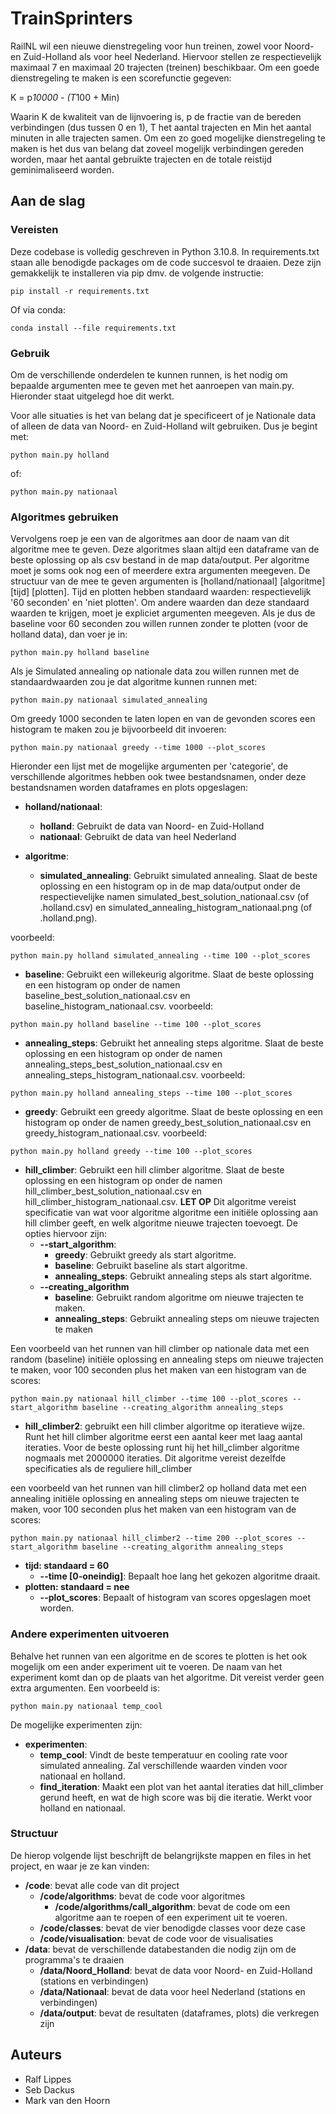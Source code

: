 # TrainSprinters

RailNL wil een nieuwe dienstregeling voor hun treinen, zowel voor Noord- en Zuid-Holland als voor heel Nederland. Hiervoor stellen ze respectievelijk maximaal 7 en maximaal 20 trajecten (treinen) beschikbaar. Om een goede dienstregeling te maken is een scorefunctie gegeven:

K = p*10000 - (T*100 + Min)

Waarin K de kwaliteit van de lijnvoering is, p de fractie van de bereden verbindingen (dus tussen 0 en 1), T het aantal trajecten en Min het aantal minuten in alle trajecten samen.
Om een zo goed mogelijke dienstregeling te maken is het dus van belang dat zoveel mogelijk verbindingen gereden worden, maar het aantal gebruikte trajecten en de totale reistijd geminimaliseerd worden. 

## Aan de slag

### Vereisten

Deze codebase is volledig geschreven in Python 3.10.8. In requirements.txt staan alle benodigde packages om de code succesvol te draaien. Deze zijn gemakkelijk te installeren via pip dmv. de volgende instructie:

```
pip install -r requirements.txt
```

Of via conda:

```
conda install --file requirements.txt
```

### Gebruik

Om de verschillende onderdelen te kunnen runnen, is het nodig om bepaalde argumenten mee te geven met het aanroepen van main.py. Hieronder staat uitgelegd hoe dit werkt.

Voor alle situaties is het van belang dat je specificeert of je Nationale data of alleen de data van Noord- en Zuid-Holland wilt gebruiken. Dus je begint met:

```
python main.py holland
```

of:

```
python main.py nationaal
```

### Algoritmes gebruiken

Vervolgens roep je een van de algoritmes aan door de naam van dit algoritme mee te geven. Deze algoritmes slaan altijd een dataframe van de beste oplossing op als csv bestand in de map data/output. Per algoritme moet je soms ook nog een of meerdere extra argumenten meegeven. De structuur van de mee te geven argumenten is [holland/nationaal] [algoritme] [tijd] [plotten]. Tijd en plotten hebben standaard waarden: respectievelijk '60 seconden' en 'niet plotten'. Om andere waarden dan deze standaard waarden te krijgen, moet je expliciet argumenten meegeven. Als je dus de baseline voor 60 seconden zou willen runnen zonder te plotten (voor de holland data), dan voer je in:

```
python main.py holland baseline
```

Als je Simulated annealing op nationale data zou willen runnen met de standaardwaarden zou je dat algoritme kunnen runnen met: 

```
python main.py nationaal simulated_annealing 
```

Om greedy 1000 seconden te laten lopen en van de gevonden scores een histogram te maken zou je bijvoorbeeld dit invoeren:

```
python main.py nationaal greedy --time 1000 --plot_scores
```

Hieronder een lijst met de mogelijke argumenten per 'categorie', de verschillende algoritmes hebben ook twee bestandsnamen, onder deze bestandsnamen worden dataframes en plots opgeslagen:

- **holland/nationaal**:
  - **holland**: Gebruikt de data van Noord- en Zuid-Holland
  - **nationaal**: Gebruikt de data van heel Nederland

- **algoritme**:
  - **simulated_annealing**: Gebruikt simulated annealing. Slaat de beste oplossing en een histogram op in de map data/output onder de respectievelijke namen simulated_best_solution_nationaal.csv (of .holland.csv) en simulated_annealing_histogram_nationaal.png (of .holland.png).

 voorbeeld:
 ```
python main.py holland simulated_annealing --time 100 --plot_scores 
```
  - **baseline**: Gebruikt een willekeurig algoritme. Slaat de beste oplossing en een histogram op onder de namen baseline_best_solution_nationaal.csv en baseline_histogram_nationaal.csv.
 voorbeeld:
 ```
python main.py holland baseline --time 100 --plot_scores 
```
  - **annealing_steps**: Gebruikt het annealing steps algoritme. Slaat de beste oplossing en een histogram op onder de namen annealing_steps_best_solution_nationaal.csv en annealing_steps_histogram_nationaal.csv.
 voorbeeld:
 ```
python main.py holland annealing_steps --time 100 --plot_scores 
```
  - **greedy**: Gebruikt een greedy algoritme. Slaat de beste oplossing en een histogram op onder de namen greedy_best_solution_nationaal.csv en greedy_histogram_nationaal.csv.
 voorbeeld:
 ```
python main.py holland greedy --time 100 --plot_scores 
```
  - **hill_climber**: Gebruikt een hill climber algoritme. Slaat de beste oplossing en een histogram op onder de namen hill_climber_best_solution_nationaal.csv en hill_climber_histogram_nationaal.csv. **LET OP** Dit algoritme vereist specificatie van wat voor algoritme algoritme een initiële oplossing aan hill climber geeft, en welk algoritme nieuwe trajecten toevoegt. De opties hiervoor zijn:
    - **--start_algorithm**:
      - **greedy**: Gebruikt greedy als start algoritme.
      - **baseline**: Gebruikt baseline als start algoritme.
      - **annealing_steps**: Gebruikt annealing steps als start algoritme.
    - **--creating_algorithm**
      - **baseline**: Gebruikt random algoritme om nieuwe trajecten te maken.
      - **annealing_steps**: Gebruikt annealing steps om nieuwe trajecten te maken
  
Een voorbeeld van het runnen van hill climber op nationale data met een random (baseline) initiële oplossing en annealing steps om nieuwe trajecten te maken, voor 100 seconden plus het maken van een histogram van de scores:

```
python main.py nationaal hill_climber --time 100 --plot_scores --start_algorithm baseline --creating_algorithm annealing_steps
```

- **hill_climber2**: gebruikt een hill climber algoritme op iteratieve wijze. Runt het hill climber algoritme eerst een aantal keer met laag aantal iteraties. Voor de beste oplossing runt hij het hill_climber algoritme nogmaals met 2000000 iteraties. Dit algoritme vereist dezelfde specificaties als de reguliere hill_climber

een voorbeeld van het runnen van hill climber2 op holland data met een annealing initiële oplossing en annealing steps om nieuwe trajecten te maken, voor 100 seconden plus het maken van een histogram van de scores:

```
python main.py nationaal hill_climber2 --time 200 --plot_scores --start_algorithm baseline --creating_algorithm annealing_steps
```

- **tijd: standaard = 60**
  - **--time [0-oneindig]**: Bepaalt hoe lang het gekozen algoritme draait.
- **plotten: standaard = nee**
  - **--plot_scores**: Bepaalt of histogram van scores opgeslagen moet worden.

### Andere experimenten uitvoeren

Behalve het runnen van een algoritme en de scores te plotten is het ook mogelijk om een ander experiment uit te voeren. De naam van het experiment komt dan op de plaats van het algoritme. Dit vereist verder geen extra argumenten. Een voorbeeld is:

```
python main.py nationaal temp_cool
```

De mogelijke experimenten zijn:

- **experimenten**:
  - **temp_cool**: Vindt de beste temperatuur en cooling rate voor simulated annealing. Zal verschillende waarden vinden voor nationaal en holland.
  - **find_iteration**: Maakt een plot van het aantal iteraties dat hill_climber gerund heeft, en wat de high score was bij die iteratie.  Werkt voor holland en nationaal.

### Structuur

De hierop volgende lijst beschrijft de belangrijkste mappen en files in het project, en waar je ze kan vinden:

- **/code**: bevat alle code van dit project
  - **/code/algorithms**: bevat de code voor algoritmes
    - **/code/algorithms/call_algorithm**: bevat de code om een algoritme aan te roepen of een experiment uit te voeren.
  - **/code/classes**: bevat de vier benodigde classes voor deze case
  - **/code/visualisation**: bevat de code voor de visualisaties
- **/data**: bevat de verschillende databestanden die nodig zijn om de programma's te draaien
  - **/data/Noord_Holland**: bevat de data voor Noord- en Zuid-Holland (stations en verbindingen)
  - **/data/Nationaal**: bevat de data voor heel Nederland (stations en verbindingen)
  - **/data/output**: bevat de resultaten (dataframes, plots) die verkregen zijn 

## Auteurs
- Ralf Lippes
- Seb Dackus
- Mark van den Hoorn

